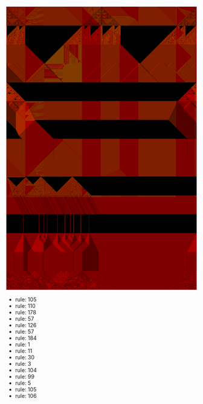 ![photo](./output.png) 
 * rule: 105
* rule: 110
* rule: 178
* rule: 57
* rule: 126
* rule: 57
* rule: 184
* rule: 1
* rule: 11
* rule: 30
* rule: 3
* rule: 104
* rule: 99
* rule: 5
* rule: 105
* rule: 106
